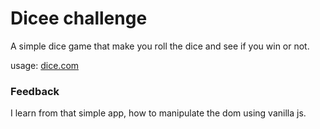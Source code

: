 # Dicee challenge

A simple dice game that make you roll the dice and see if you win or not.

usage: [dice.com](https://thenew-programer.github.io/Dicee-challenge)

### Feedback
I learn from that simple app, how to manipulate the dom using vanilla js.
